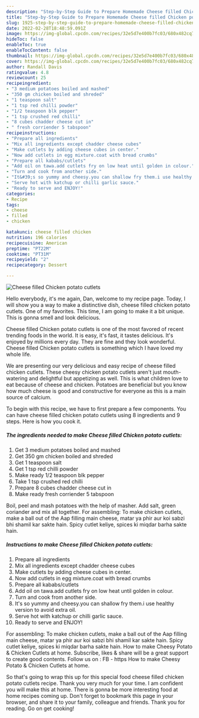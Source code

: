 ```yaml
---
description: "Step-by-Step Guide to Prepare Homemade Cheese filled Chicken potato cutlets"
title: "Step-by-Step Guide to Prepare Homemade Cheese filled Chicken potato cutlets"
slug: 1925-step-by-step-guide-to-prepare-homemade-cheese-filled-chicken-potato-cutlets
date: 2022-02-28T18:48:59.091Z
image: https://img-global.cpcdn.com/recipes/32e5d7e400b7fc03/680x482cq70/cheese-filled-chicken-potato-cutlets-recipe-main-photo.jpg
hideToc: false
enableToc: true
enableTocContent: false
thumbnail: https://img-global.cpcdn.com/recipes/32e5d7e400b7fc03/680x482cq70/cheese-filled-chicken-potato-cutlets-recipe-main-photo.jpg
cover: https://img-global.cpcdn.com/recipes/32e5d7e400b7fc03/680x482cq70/cheese-filled-chicken-potato-cutlets-recipe-main-photo.jpg
author: Randall Davis
ratingvalue: 4.8
reviewcount: 25
recipeingredient:
- "3 medium potatoes boiled and mashed"
- "350 gm chicken boiled and shreded"
- "1 teaspoon salt"
- "1 tsp red chilli powder"
- "1/2 teaspoon blk pepper"
- "1 tsp crushed red chilli"
- "8 cubes chadder cheese cut in"
- " fresh corriender 5 tabspoon"
recipeinstructions:
- "Prepare all ingredients"
- "Mix all ingredients except chadder cheese cubes"
- "Make cutlets by adding cheese cubes in center."
- "Now add cutlets in egg mixture.coat with bread crumbs"
- "Prepare all kababs/cutlets"
- "Add oil on tawa.add cutlets fry on low heat until golden in colour."
- "Turn and cook from another side."
- "It&#39;s so yummy and cheesy.you can shallow fry them.i use healthy version to avoid extra oil."
- "Serve hot with katchup or chilli garlic sauce."
- "Ready to serve and ENJOY!"
categories:
- Recipe
tags:
- cheese
- filled
- chicken

katakunci: cheese filled chicken 
nutrition: 196 calories
recipecuisine: American
preptime: "PT22M"
cooktime: "PT31M"
recipeyield: "2"
recipecategory: Dessert

---
```



![Cheese filled Chicken potato cutlets](https://img-global.cpcdn.com/recipes/32e5d7e400b7fc03/680x482cq70/cheese-filled-chicken-potato-cutlets-recipe-main-photo.jpg)

Hello everybody, it's me again, Dan, welcome to my recipe page. Today, I will show you a way to make a distinctive dish, cheese filled chicken potato cutlets. One of my favorites. This time, I am going to make it a bit unique. This is gonna smell and look delicious.

Cheese filled Chicken potato cutlets is one of the most favored of recent trending foods in the world. It is easy, it's fast, it tastes delicious. It's enjoyed by millions every day. They are fine and they look wonderful. Cheese filled Chicken potato cutlets is something which I have loved my whole life.

We are presenting our very delicious and easy recipe of cheese filled chicken cutlets. These cheesy chicken potato cutlets aren&#39;t just mouth-watering and delightful but appetizing as well. This is what children love to eat because of cheese and chicken. Potatoes are beneficial but you know how much cheese is good and constructive for everyone as this is a main source of calcium.


To begin with this recipe, we have to first prepare a few components. You can have cheese filled chicken potato cutlets using 8 ingredients and 9 steps. Here is how you cook it.

<!--inarticleads1-->

##### The ingredients needed to make Cheese filled Chicken potato cutlets:

1. Get 3 medium potatoes boiled and mashed
1. Get 350 gm chicken boiled and shreded
1. Get 1 teaspoon salt
1. Get 1 tsp red chilli powder
1. Make ready 1/2 teaspoon blk pepper
1. Take 1 tsp crushed red chilli
1. Prepare 8 cubes chadder cheese cut in
1. Make ready  fresh corriender 5 tabspoon


Boil, peel and mash potatoes with the help of masher. Add salt, green coriander and mix all together. For assembling: To make chicken cutlets, make a ball out of the Aap filling main cheese, matar ya phir aur koi sabzi bhi shamil kar sakte hain. Spicy cutlet keliye, spices ki miqdar barha sakte hain. 

<!--inarticleads2-->

##### Instructions to make Cheese filled Chicken potato cutlets:

1. Prepare all ingredients
1. Mix all ingredients except chadder cheese cubes
1. Make cutlets by adding cheese cubes in center.
1. Now add cutlets in egg mixture.coat with bread crumbs
1. Prepare all kababs/cutlets
1. Add oil on tawa.add cutlets fry on low heat until golden in colour.
1. Turn and cook from another side.
1. It&#39;s so yummy and cheesy.you can shallow fry them.i use healthy version to avoid extra oil.
1. Serve hot with katchup or chilli garlic sauce.
1. Ready to serve and ENJOY!

For assembling: To make chicken cutlets, make a ball out of the Aap filling main cheese, matar ya phir aur koi sabzi bhi shamil kar sakte hain. Spicy cutlet keliye, spices ki miqdar barha sakte hain. How to make Cheesy Potato & Chicken Cutlets at home. Subscribe, likes & share will be a great support to create good contents. Follow us on : FB - https How to make Cheesy Potato & Chicken Cutlets at home. 

So that's going to wrap this up for this special food cheese filled chicken potato cutlets recipe. Thank you very much for your time. I am confident you will make this at home. There is gonna be more interesting food at home recipes coming up. Don't forget to bookmark this page in your browser, and share it to your family, colleague and friends. Thank you for reading. Go on get cooking!

